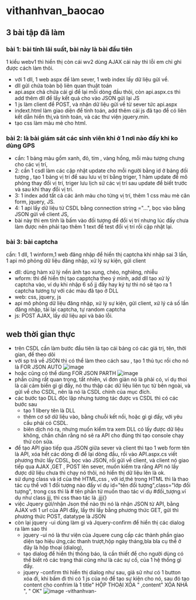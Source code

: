 # vithanhvan_baocao
## 3 bài tập đã làm 
### bài 1: bài tính lãi suất, bài này là bài đầu tiên
1 kiểu webv1 thì hiển thị còn cái wv2 dùng AJAX cái này thì lỗi em chỉ ghi được cách làm thôi. 
- với 1 dll, 1 web aspx để làm sever, 1 web index lấy dữ liệu gửi về.
- dll gửi chứa toàn bộ liên quan thuật toán
- api.aspx chả chứa cái gì để lại mỗi dòng đầu thôi, còn api.aspx.cs thì add thêm dll để lấy kết quả cho vào JSON gửi lại JS
- 1 js làm client để POST, và nhận dữ liệu gửi về từ sever tức api.aspx
- indext.html làm giao diện để tính toán, add thêm cái js đã tạo để có liên kết dẫn hiển thị,và tính toán, và các thư viện jquery.min.
- tạo css làm màu mè cho html.

### bài 2: là bài giám sát các sinh viên khi ở 1 nơi nào đấy khi ko dùng GPS 
- cần: 1 bảng màu gồm xanh, đỏ, tím , vàng hồng, mỗi màu tượng chưng cho các vị trí,
- 2: cần 1 csdl làm các cập nhật update cho mỗi người bằng id ở bảng đối tượng , tạo 1 bảng vị trí để sau lưu vị trí bằng triger, 1 hàm update để mô phỏng thay đổi vị trí, triger lưu lịch sử các vị trí sau update để biết trước và sau khi thay đổi vị trí.
- 3: 1 index add tất cả các ảnh màu cho từng vị trí, thêm 1 css màu mè căn form, jquery, JS.
- 4: 1 api lấy dữ liệu từ CSDL bằng connection string ="...", bọc vào bằng JSON gửi về client JS,
- bài này thì em tính là bấm vào đối tượng để đổi vị trí nhưng lúc đấy chưa làm được nên phải tạo thêm 1 text để test đổi vị trí rồi cập nhật lại.
### bài 3: bài captcha 
cần: 1 dll, 1 winform,1 web đăng nhập để hiển thị captcha khi nhập sai 3 lần, 1 api mô phỏng dữ liệu đăng nhập, xử lý sự kiện, gửi client
- dll: dùng hàm xử lý nền ảnh tạo xung, chéo, nghiêng, nhiễu
- wform: thì để hiển thị tạo capptcha theo ý mình, add dll tạo xử lý captcha vào, ví dụ khi nhập 6 số jj đấy hay ký tự thì nó sẽ tạo ra 1 captcha tương tự với các màu đã tạo ở DLL
- web: css, jquery, js
- api mô phỏng dữ liệu đăng nhập, xử lý sự kiện, gửi client, xử lý cả số lần đăng nhập, tải lại captcha, tự random captcha 
- js: POST AJAX, lấy dữ liệu api và báo lỗi.
## web thời gian thực 
-  trên CSDL cần làm bước đầu tiên là tạo cái bảng có các giá trị, tên, thời gian, để theo dõi 
- với sp trả về JSON thì có thể làm theo cách sau , tạo 1 thủ tục rồi cho nó là FOR JSON AUTO ![image](https://github.com/user-attachments/assets/6413f4c6-b557-4320-ad90-3be718655742)
-  hoặc cũng có thể dùng FOR JSON PARTH ![image](https://github.com/user-attachments/assets/7bcf9f13-1ec4-48af-9008-1c54f2ad644c)
- phần cứng rất quan trọng, tất nhiên, vì đơn giản nó là phải có, ví dụ thoi là cái cảm biến gì gì đấy, nó thu thập các dữ liệu liên tục từ bên ngoài, và gửi về cho CSDL, nên là nó là CSDL chính của mục đích.
- các bước tạo DLL độc lập nhưng tương tác được vs CSDL thì có các bước sau
    + tạo 1 libery tên là DLL
    + thêm cơ sở dữ liệu vào, bằng chuỗi kết nối, hoặc       gì gì đấy, với yêu cầu phải có CSDL.
    + biên dịch nó ra, nhưng muốn kiểm tra xem DLL có        lấy được dữ liệu không, chắn chắn rằng nó sẽ ra        API cho đúng thì tạo console chạy thử còn sửa.
-  để tạo API giao tiếp qua JSON giữa sever và client thì tạo 1 web form tên là API, xóa hết các dòng đi để lại dòng đầu, rồi vào API.aspx.cs viết phương thức lấy CDSL, bọc vào JSON, rồi gửi về client, và client nó giao tiếp qua AJAX ,GET , POST lên sever, muốn kiểm tra rằng API nó lấy được dữ liệu chưa thì chạy nó thôi, nó hiển thị dữ liệu lên là ok.
- sử dụng class và id của thẻ HTML,css , với id,thẻ trong HTML thì là thao tác cụ thể với 1 đối tượng nào đấy ví dụ id="tên đối tượng",class="lớp đối tượng", trong css thì là # tên phần tử muốn thao tác ví dụ #đối_tượng.ví dụ như class jjj, thì css thao tác là .jjj{}
- việc Jquery gửi/nhận Json thế nào thì nó là nhận JSON từ API, bằng AJAX với 1 url của API đấy, lấy thì lấy bằng phương thức GET, gửi thì phương thức POST, datatype là JSON
- còn lại jquery -ui dùng làm gì và Jquery-confirm để hiển thị các dialog ra làm sao thì
  + jquery -ui nó là thư viện của Jquere cung cấp các thành phần giao diện tạo hiệu ứng,các thanh trượt,hộp ngày tháng,bla bla cụ thể ở đây là hộp thoại (dialog),
  + tạo dialog để hiển thị thông báo, là cần thiết để cho người dùng có thể biết rõ các trạng thái cũng như là các sự cố, của 1 hệ thống gì đấy.
  + jquery -confirm thì hiển thị dialog như sau, giả sử như có 1 button xóa đi, khi bấm đi thì có 1 js của nó để tạo sự kiện cho nó, sau đó tạo content cho confrim là 1 title" HỘP THOẠI XÓA " ,content" XÓA NHÁ ",  " OK" ![image](https://github.com/user-attachments/assets/90dafe7e-7dd8-4e12-ba96-251a92b7aeab)
-vithanhvan- 
